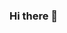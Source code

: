 ### Hi there 👋

<!--
**SulaHancock/SulaHancock** is a ✨ _special_ ✨ repository because its `README.md` (this file) appears on your GitHub profile.

Here are some ideas to get you started:

- 🔭 I’m currently working on ... learning Javascript!
- 😄 Pronouns: ...she/her
-->
